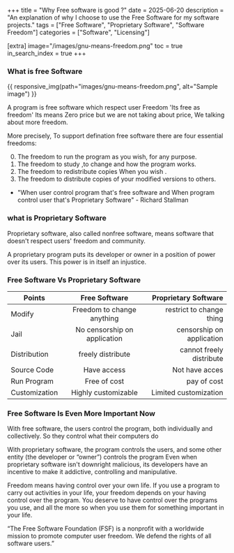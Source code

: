 +++
title = "Why Free software is good ?"
date = 2025-06-20
description = "An explanation of why I choose to use the Free Software for my software projects."
tags = ["Free Software", "Proprietary Software", "Software Freedom"]
categories = ["Software", "Licensing"]

[extra]
image="/images/gnu-means-freedom.png"
  toc = true
in_search_index = true
+++

### What is free Software 
<!-- {{ responsive_img(path="images/08-example.jpg", alt="Sample image") }} -->
{{ responsive_img(path="images/gnu-means-freedom.png", alt="Sample image") }}

A program is free software which respect user Freedom 'Its free as freedom' Its means Zero price but we are not taking about price, We talking about more freedom.

More precisely, To support defination free software there are four essential freedoms:

0. The freedom to run the program as you wish, for any purpose.
1. The freedom to study ,to change and  how the program works.
2. The freedom to redistribute copies When you wish . 
3. The freedom to distribute copies of your modified versions to others.


 
- "When user control program that's  free software and When program control user that's Proprietary Software" - Richard Stallman 

### what is Proprietary Software
Proprietary software, also called nonfree software, means software that doesn't respect users' freedom and community. 

 A proprietary program puts its developer or owner in a position of power over its users. This power is in itself an injustice.

### Free Software Vs Proprietary Software

|Points        | Free Software           | Proprietary Software  |
| ------------- |:-------------:| -----:|
|Modify     |Freedom to change anything | restrict to change thing  |
| Jail | No censorship on application       |  censorship on application  |
|Distribution|freely distribute| cannot freely distribute|
|Source Code| Have access | Not have acces |
|Run Program | Free of cost | pay of cost|
|Customization|Highly customizable | Limited customization |

### Free Software Is Even More Important Now

With free software, the users control the program, both individually and collectively. So they control what their computers do

With proprietary software, the program controls the users, and some other entity (the developer or “owner”) controls the program
Even when proprietary software isn't downright malicious, its developers have an incentive to make it addictive, controlling and manipulative.

Freedom means having control over your own life. If you use a program to carry out activities in your life, your freedom depends on your having control over the program. You deserve to have control over the programs you use, and all the more so when you use them for something important in your life.


 “The Free Software Foundation (FSF) is a nonprofit with a worldwide mission to promote computer user freedom. We defend the rights of all software users.”

